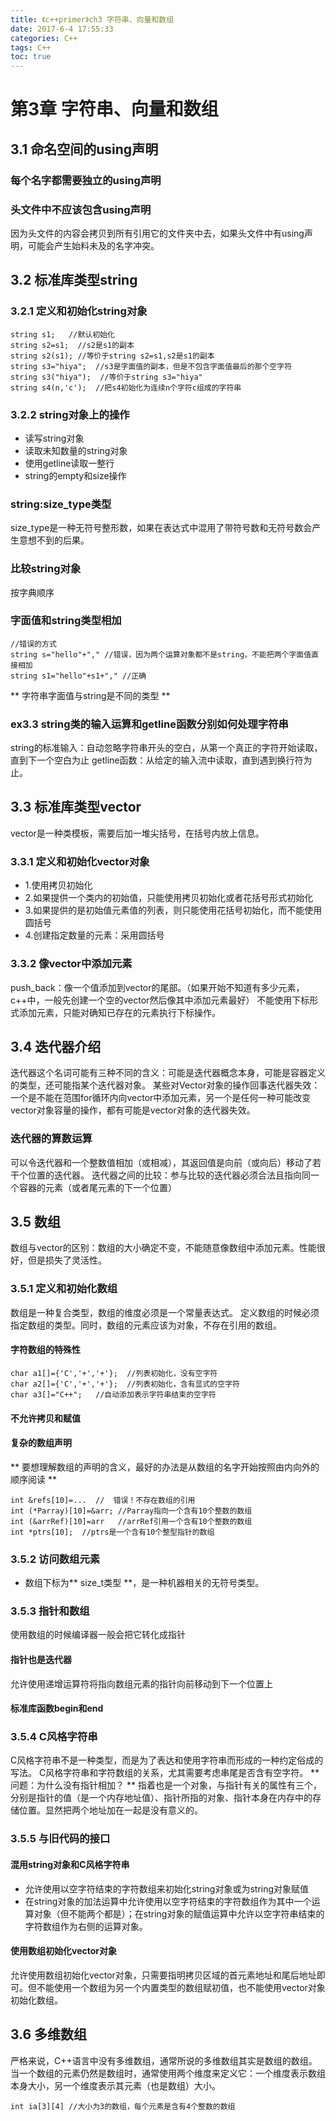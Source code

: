 ```yaml
---
title: 《c++primer》ch3 字符串、向量和数组
date: 2017-6-4 17:55:33
categories: C++
tags: C++
toc: true
---
```

# 第3章 字符串、向量和数组
## 3.1 命名空间的using声明
### 每个名字都需要独立的using声明
### 头文件中不应该包含using声明
因为头文件的内容会拷贝到所有引用它的文件夹中去，如果头文件中有using声明，可能会产生始料未及的名字冲突。
## 3.2 标准库类型string
### 3.2.1 定义和初始化string对象
<!-- more -->
```
string s1;   //默认初始化
string s2=s1;  //s2是s1的副本
string s2(s1); //等价于string s2=s1,s2是s1的副本
string s3="hiya";  //s3是字面值的副本，但是不包含字面值最后的那个空字符
string s3("hiya");  //等价于string s3="hiya"
string s4(n,'c');  //把s4初始化为连续n个字符c组成的字符串
```
### 3.2.2 string对象上的操作
* 读写string对象
* 读取未知数量的string对象
* 使用getline读取一整行
* string的empty和size操作
### string:size_type类型
size_type是一种无符号整形数，如果在表达式中混用了带符号数和无符号数会产生意想不到的后果。
### 比较string对象
按字典顺序
### 字面值和string类型相加
```
//错误的方式
string s="hello"+"," //错误，因为两个运算对象都不是string，不能把两个字面值直接相加
string s1="hello"+s1+"," //正确
```
** 字符串字面值与string是不同的类型 **
### ex3.3 string类的输入运算和getline函数分别如何处理字符串
string的标准输入：自动忽略字符串开头的空白，从第一个真正的字符开始读取，直到下一个空白为止
getline函数：从给定的输入流中读取，直到遇到换行符为止。
## 3.3 标准库类型vector
vector是一种类模板，需要后加一堆尖括号，在括号内放上信息。
### 3.3.1 定义和初始化vector对象
* 1.使用拷贝初始化
* 2.如果提供一个类内的初始值，只能使用拷贝初始化或者花括号形式初始化
* 3.如果提供的是初始值元素值的列表，则只能使用花括号初始化，而不能使用圆括号
* 4.创建指定数量的元素：采用圆括号
### 3.3.2 像vector中添加元素
push_back：像一个值添加到vector的尾部。（如果开始不知道有多少元素，c++中，一般先创建一个空的vector然后像其中添加元素最好）
不能使用下标形式添加元素，只能对确知已存在的元素执行下标操作。

## 3.4 迭代器介绍
迭代器这个名词可能有三种不同的含义：可能是迭代器概念本身，可能是容器定义的类型，还可能指某个迭代器对象。
某些对Vector对象的操作回事迭代器失效：一个是不能在范围for循环内向vector中添加元素，另一个是任何一种可能改变vector对象容量的操作，都有可能是vector对象的迭代器失效。
### 迭代器的算数运算
可以令迭代器和一个整数值相加（或相减），其返回值是向前（或向后）移动了若干个位置的迭代器。
迭代器之间的比较：参与比较的迭代器必须合法且指向同一个容器的元素（或者尾元素的下一个位置）
## 3.5 数组
数组与vector的区别：数组的大小确定不变，不能随意像数组中添加元素。性能很好，但是损失了灵活性。
### 3.5.1 定义和初始化数组
数组是一种复合类型，数组的维度必须是一个常量表达式。
定义数组的时候必须指定数组的类型。同时，数组的元素应该为对象，不存在引用的数组。
#### 字符数组的特殊性
```
char a1[]={'C','+','+'};  //列表初始化，没有空字符
char a2[]={'C','+','+'};  //列表初始化，含有显式的空字符
char a3[]="C++";   //自动添加表示字符串结束的空字符
```
#### 不允许拷贝和赋值
#### 复杂的数组声明
** 要想理解数组的声明的含义，最好的办法是从数组的名字开始按照由内向外的顺序阅读 **
```
int &refs[10]=...  //  错误！不存在数组的引用
int (*Parray)[10]=&arr; //Parray指向一个含有10个整数的数组
int (&arrRef)[10]=arr   //arrRef引用一个含有10个整数的数组
int *ptrs[10];  //ptrs是一个含有10个整型指针的数组
```
### 3.5.2 访问数组元素
* 数组下标为** size_t类型 **，是一种机器相关的无符号类型。
### 3.5.3 指针和数组
使用数组的时候编译器一般会把它转化成指针
#### 指针也是迭代器
允许使用递增运算符将指向数组元素的指针向前移动到下一个位置上
#### 标准库函数begin和end
### 3.5.4 C风格字符串
C风格字符串不是一种类型，而是为了表达和使用字符串而形成的一种约定俗成的写法。
C风格字符串和字符数组的关系，尤其需要考虑串尾是否含有空字符。
** 问题：为什么没有指针相加？ **
指着也是一个对象，与指针有关的属性有三个，分别是指针的值（是一个内存地址值）、指针所指的对象、指针本身在内存中的存储位置。显然把两个地址加在一起是没有意义的。
### 3.5.5 与旧代码的接口
#### 混用string对象和C风格字符串
* 允许使用以空字符结束的字符数组来初始化string对象或为string对象赋值
* 在string对象的加法运算中允许使用以空字符结束的字符数组作为其中一个运算对象（但不能两个都是）；在string对象的赋值运算中允许以空字符串结束的字符数组作为右侧的运算对象。
#### 使用数组初始化vector对象
允许使用数组初始化vector对象，只需要指明拷贝区域的首元素地址和尾后地址即可。但不能使用一个数组为另一个内置类型的数组赋初值，也不能使用vector对象初始化数组。
## 3.6 多维数组
严格来说，C++语言中没有多维数组，通常所说的多维数组其实是数组的数组。
当一个数组的元素仍然是数组时，通常使用两个维度来定义它：一个维度表示数组本身大小，另一个维度表示其元素（也是数组）大小。
```
int ia[3][4] //大小为3的数组，每个元素是含有4个整数的数组
```

